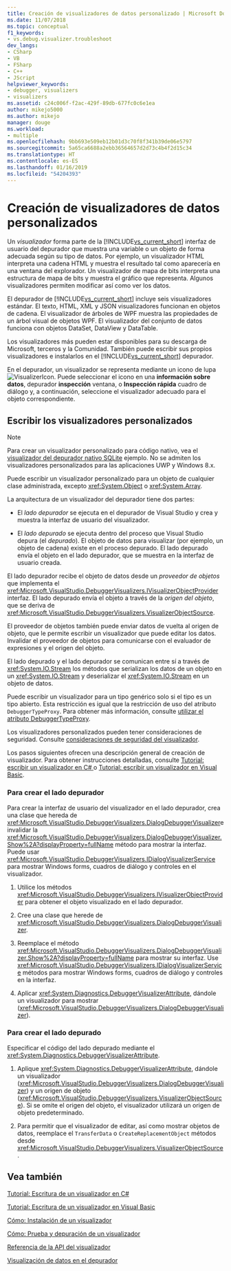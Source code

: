```yaml
---
title: Creación de visualizadores de datos personalizado | Microsoft Docs
ms.date: 11/07/2018
ms.topic: conceptual
f1_keywords:
- vs.debug.visualizer.troubleshoot
dev_langs:
- CSharp
- VB
- FSharp
- C++
- JScript
helpviewer_keywords:
- debugger, visualizers
- visualizers
ms.assetid: c24c006f-f2ac-429f-89db-677fc0c6e1ea
author: mikejo5000
ms.author: mikejo
manager: douge
ms.workload:
- multiple
ms.openlocfilehash: 9bb693e509eb12b01d3c70f8f341b39de06e5797
ms.sourcegitcommit: 5a65ca6688a2ebb36564657d2d73c4b4f2d15c34
ms.translationtype: HT
ms.contentlocale: es-ES
ms.lasthandoff: 01/16/2019
ms.locfileid: "54204393"
---
```

# <a name="create-custom-data-visualizers"></a>Creación de visualizadores de datos personalizados
 Un *visualizador* forma parte de la [!INCLUDE[vs_current_short](../code-quality/includes/vs_current_short_md.md)] interfaz de usuario del depurador que muestra una variable o un objeto de forma adecuada según su tipo de datos. Por ejemplo, un visualizador HTML interpreta una cadena HTML y muestra el resultado tal como aparecería en una ventana del explorador. Un visualizador de mapa de bits interpreta una estructura de mapa de bits y muestra el gráfico que representa. Algunos visualizadores permiten modificar así como ver los datos.

 El depurador de [!INCLUDE[vs_current_short](../code-quality/includes/vs_current_short_md.md)] incluye seis visualizadores estándar. El texto, HTML, XML y JSON visualizadores funcionan en objetos de cadena. El visualizador de árboles de WPF muestra las propiedades de un árbol visual de objetos WPF. El visualizador del conjunto de datos funciona con objetos DataSet, DataView y DataTable. 

Los visualizadores más pueden estar disponibles para su descarga de Microsoft, terceros y la Comunidad. También puede escribir sus propios visualizadores e instalarlos en el [!INCLUDE[vs_current_short](../code-quality/includes/vs_current_short_md.md)] depurador.

En el depurador, un visualizador se representa mediante un icono de lupa ![VisualizerIcon](../debugger/media/dbg-tips-visualizer-icon.png "icono visualizador"). Puede seleccionar el icono en una **información sobre datos**, depurador **inspección** ventana, o **Inspección rápida** cuadro de diálogo y, a continuación, seleccione el visualizador adecuado para el objeto correspondiente.

## <a name="write-custom-visualizers"></a>Escribir los visualizadores personalizados

 > [!NOTE]
 > Para crear un visualizador personalizado para código nativo, vea el [visualizador del depurador nativo SQLite](https://github.com/Microsoft/VSSDK-Extensibility-Samples/tree/master/SqliteVisualizer) ejemplo. No se admiten los visualizadores personalizados para las aplicaciones UWP y Windows 8.x.

Puede escribir un visualizador personalizado para un objeto de cualquier clase administrada, excepto <xref:System.Object> o <xref:System.Array>.  
  
La arquitectura de un visualizador del depurador tiene dos partes:  
  
- El *lado depurador* se ejecuta en el depurador de Visual Studio y crea y muestra la interfaz de usuario del visualizador.  
  
- El *lado depurado* se ejecuta dentro del proceso que Visual Studio depura (el *depurado*). El objeto de datos para visualizar (por ejemplo, un objeto de cadena) existe en el proceso depurado. El lado depurado envía el objeto en el lado depurador, que se muestra en la interfaz de usuario creada.  

El lado depurador recibe el objeto de datos desde un *proveedor de objetos* que implementa el <xref:Microsoft.VisualStudio.DebuggerVisualizers.IVisualizerObjectProvider> interfaz. El lado depurado envía el objeto a través de la *origen del objeto*, que se deriva de <xref:Microsoft.VisualStudio.DebuggerVisualizers.VisualizerObjectSource>. 

El proveedor de objetos también puede enviar datos de vuelta al origen de objeto, que le permite escribir un visualizador que puede editar los datos. Invalidar el proveedor de objetos para comunicarse con el evaluador de expresiones y el origen del objeto.  
  
El lado depurado y el lado depurador se comunican entre sí a través de <xref:System.IO.Stream> los métodos que serializan los datos de un objeto en un <xref:System.IO.Stream> y deserializar el <xref:System.IO.Stream> en un objeto de datos.  

Puede escribir un visualizador para un tipo genérico solo si el tipo es un tipo abierto. Esta restricción es igual que la restricción de uso del atributo `DebuggerTypeProxy`. Para obtener más información, consulte [utilizar el atributo DebuggerTypeProxy](../debugger/using-debuggertypeproxy-attribute.md).  
  
Los visualizadores personalizados pueden tener consideraciones de seguridad. Consulte [consideraciones de seguridad del visualizador](../debugger/visualizer-security-considerations.md).  
  
Los pasos siguientes ofrecen una descripción general de creación de visualizador. Para obtener instrucciones detalladas, consulte [Tutorial: escribir un visualizador en C# ](../debugger/walkthrough-writing-a-visualizer-in-csharp.md) o [Tutorial: escribir un visualizador en Visual Basic](../debugger/walkthrough-writing-a-visualizer-in-visual-basic.md).  
  
### <a name="to-create-the-debugger-side"></a>Para crear el lado depurador  
  
Para crear la interfaz de usuario del visualizador en el lado depurador, crea una clase que hereda de <xref:Microsoft.VisualStudio.DebuggerVisualizers.DialogDebuggerVisualizer>e invalidar la <xref:Microsoft.VisualStudio.DebuggerVisualizers.DialogDebuggerVisualizer.Show%2A?displayProperty=fullName> método para mostrar la interfaz. Puede usar <xref:Microsoft.VisualStudio.DebuggerVisualizers.IDialogVisualizerService> para mostrar Windows forms, cuadros de diálogo y controles en el visualizador.  
  
1.  Utilice los métodos <xref:Microsoft.VisualStudio.DebuggerVisualizers.IVisualizerObjectProvider> para obtener el objeto visualizado en el lado depurador.  
  
1.  Cree una clase que herede de <xref:Microsoft.VisualStudio.DebuggerVisualizers.DialogDebuggerVisualizer>.  
  
1.  Reemplace el método <xref:Microsoft.VisualStudio.DebuggerVisualizers.DialogDebuggerVisualizer.Show%2A?displayProperty=fullName> para mostrar su interfaz. Use <xref:Microsoft.VisualStudio.DebuggerVisualizers.IDialogVisualizerService> métodos para mostrar Windows forms, cuadros de diálogo y controles en la interfaz.  
  
4.  Aplicar <xref:System.Diagnostics.DebuggerVisualizerAttribute>, dándole un visualizador para mostrar (<xref:Microsoft.VisualStudio.DebuggerVisualizers.DialogDebuggerVisualizer>).  
  
### <a name="to-create-the-debuggee-side"></a>Para crear el lado depurado  
  
Especificar el código del lado depurado mediante el <xref:System.Diagnostics.DebuggerVisualizerAttribute>.  
  
1.  Aplique <xref:System.Diagnostics.DebuggerVisualizerAttribute>, dándole un visualizador (<xref:Microsoft.VisualStudio.DebuggerVisualizers.DialogDebuggerVisualizer>) y un origen de objeto (<xref:Microsoft.VisualStudio.DebuggerVisualizers.VisualizerObjectSource>). Si se omite el origen del objeto, el visualizador utilizará un origen de objeto predeterminado.  
  
1.  Para permitir que el visualizador de editar, así como mostrar objetos de datos, reemplace el `TransferData` o `CreateReplacementObject` métodos desde <xref:Microsoft.VisualStudio.DebuggerVisualizers.VisualizerObjectSource>.   
  
## <a name="see-also"></a>Vea también
  
 [Tutorial: Escritura de un visualizador en C#](../debugger/walkthrough-writing-a-visualizer-in-csharp.md)  

 [Tutorial: Escritura de un visualizador en Visual Basic](../debugger/walkthrough-writing-a-visualizer-in-visual-basic.md)  
  
 [Cómo: Instalación de un visualizador](../debugger/how-to-install-a-visualizer.md)  
  
 [Cómo: Prueba y depuración de un visualizador](../debugger/how-to-test-and-debug-a-visualizer.md)  
  
 [Referencia de la API del visualizador](../debugger/visualizer-api-reference.md)  
  
 [Visualización de datos en el depurador](../debugger/viewing-data-in-the-debugger.md)